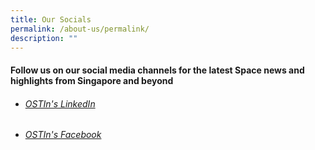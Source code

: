 ```yaml
---
title: Our Socials
permalink: /about-us/permalink/
description: ""
---
```

#### Follow us on our social media channels for the latest Space news and highlights from Singapore and beyond
* ###### [OSTIn's LinkedIn](https://www.linkedin.com/company/ostinsingapore/)
*  ###### [OSTIn's Facebook](https://www.facebook.com/OSTInSingapore)